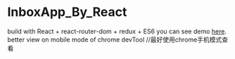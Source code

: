 # InboxApp_By_React
build with React + react-router-dom + redux + ES6
you can see demo [here](https://gongchizhou.github.io/react-inbox/dist/).
better view on mobile mode of chrome devTool //最好使用chrome手机模式查看

